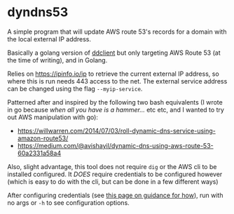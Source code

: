 # dyndns53

A simple program that will update AWS route 53's records for a domain with the local external IP address.

Basically a golang version of [ddclient](https://github.com/ddclient/ddclient) but only targeting AWS Route 53 (at the time of writing), and in Golang.

Relies on https://ipinfo.io/ip to retrieve the current external IP address, so where this is run needs 443 access to the net. The external service address can be changed using the flag `--myip-service`.

Patterned after and inspired by the following two bash equivalents (I wrote in go because *when all you have is a hammer...* etc etc, and I wanted to try out AWS manipulation with go):

- https://willwarren.com/2014/07/03/roll-dynamic-dns-service-using-amazon-route53/
- https://medium.com/@avishayil/dynamic-dns-using-aws-route-53-60a2331a58a4

Also, slight advantage, this tool does not require `dig` or the AWS cli to be installed configured. It *DOES* require credentials to be configured however (which is easy to do with the cli, but can be done in a few different ways)

After configuring credentials (see [this page on guidance for how](https://docs.aws.amazon.com/sdk-for-go/v1/developer-guide/configuring-sdk.html#specifying-credentials)), run with no args or `-h` to see configuration options.
